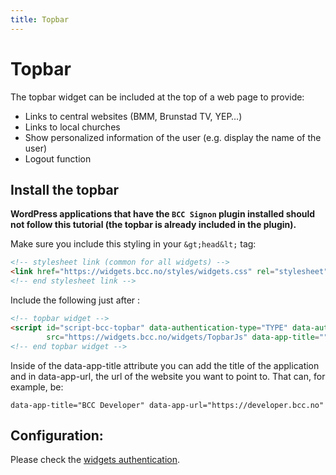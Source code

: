 ```yaml
---
title: Topbar
---
```


# Topbar

The topbar widget can be included at the top of a web page to provide:

* Links to central websites (BMM, Brunstad TV, YEP…)
* Links to local churches
* Show personalized information of the user (e.g. display the name of the user)
* Logout function

## Install the topbar

**WordPress applications that have the ``BCC Signon`` plugin installed should not follow this tutorial (the topbar is
already included in the plugin).**

Make sure you include this styling in your ``&gt;head&lt;`` tag:

````html
<!-- stylesheet link (common for all widgets) -->
<link href="https://widgets.bcc.no/styles/widgets.css" rel="stylesheet" type="text/css">
<!-- end stylesheet link -->
````

Include the following just after <body>:

````html
<!-- topbar widget -->
<script id="script-bcc-topbar" data-authentication-type="TYPE" data-authentication-location="LOCATION" data-logout-url="LOGOUT_URL"
        src="https://widgets.bcc.no/widgets/TopbarJs" data-app-title="" data-app-url=""></script>
<!-- end topbar widget -->
````

Inside of the data-app-title attribute you can add the title of the application and in data-app-url, the url of the
website you want to point to. That can, for example, be:

``data-app-title="BCC Developer" data-app-url="https://developer.bcc.no"``

## Configuration:

Please check the [widgets authentication](https://developer.bcc.no/products/bcc-widgets/widget-authentication).

 

